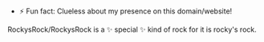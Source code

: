 - ⚡ Fun fact: Clueless about my presence on this domain/website!

RockysRock/RockysRock is a ✨ special ✨ kind of rock for it is rocky's rock.
